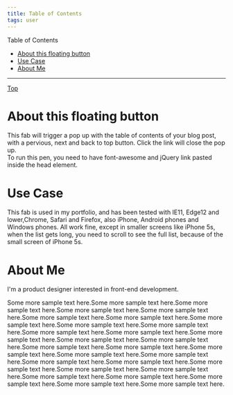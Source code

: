 ```yaml
---
title: Table of Contents
tags: user
---
```


<link rel="stylesheet" href="/assets/css/tablecon.css">
<script src="/assets/js/tablecont.js"/></script>

<!--FAB for table of contents-->
<div id="content" class="hide">
<p>Table of Contents</p>
<ul>
<li><a href="#1">About this floating button</a></li>
<li><a href="#2">Use Case</a></li>
<li><a href="#3">About Me</a></li>
</ul>
<hr/>
<div id="float-nav">
<a href="#">Top <i class="fas fa-arrow-up"></i></a>
</div>
</div>
<div>
<a id="float">
<div><i id="toggle" class="fas fa-list-ul my-float"></i></div>
</a>
</div>
<div id="wrapper">
<h1 id="1">About this floating button</h1>
<p>This fab will trigger a pop up with the table of contents of your blog post, with a pervious, next and back to top button. Click the link will close the pop up.<br>To run this pen, you need to have font-awesome and jQuery link pasted inside the head element.<p>
<h1 id="2">Use Case</h1>
<p>This fab is used in my portfolio, and has been tested with IE11, Edge12 and lower,Chrome, Safari and Firefox, also iPhone, Android phones and Windows phones. All work fine, except in smaller screens like iPhone 5s, when the list gets long, you need to scroll to see the full list, because of the small screen of iPhone 5s.<p>
<h1 id="3">About Me</h1>
<p>I'm a product designer interested in front-end development.</p>
<p>Some more sample text here.Some more sample text here.Some more sample text here.Some more sample text here.Some more sample text here.Some more sample text here.Some more sample text here.Some more sample text here.Some more sample text here.Some more sample text here.Some more sample text here.Some more sample text here.Some more sample text here.Some more sample text here.Some more sample text here.Some more sample text here.Some more sample text here.Some more sample text here.Some more sample text here.Some more sample text here.Some more sample text here.Some more sample text here.Some more sample text here.Some more sample text here.Some more sample text here.Some more sample text here.Some more sample text here.Some more sample text here.Some more sample text here.Some more sample text here.</p>
</div>
